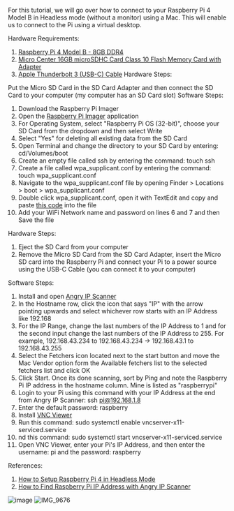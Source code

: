 For this tutorial, we will go over how to connect to your Raspberry Pi 4 Model B in Headless mode (without a monitor) using a Mac. This will enable us to connect to the Pi using a virtual desktop.

Hardware Requirements:
1. [Raspberry Pi 4 Model B - 8GB DDR4](https://www.microcenter.com/product/622539/raspberry-pi-4-model-b-8gb-ddr4)
2. [Micro Center 16GB microSDHC Card Class 10 Flash Memory Card with Adapter](https://www.microcenter.com/product/486146/micro-center-micro-center-16gb-microsdhc-card-class-10-flash-memory-card-with-adapter?rf=Frequently+Bought+Together)
3. [Apple Thunderbolt 3 (USB-C) Cable](https://www.microcenter.com/product/502168/apple-thunderbolt-3-(usb-c)-cable)
Hardware Steps:

Put the Micro SD Card in the SD Card Adapter and then connect the SD Card to your computer (my computer has an SD Card slot)
Software Steps:
1. Download the Raspberry Pi Imager
2. Open the [Raspberry Pi Imager](https://www.raspberrypi.org/software/) application
3. For Operating System, select "Raspberry Pi OS (32-bit)", choose your SD Card from the dropdown and then select Write
4. Select "Yes" for deleting all existing data from the SD Card
5. Open Terminal and change the directory to your SD Card by entering: cd/Volumes/boot
6. Create an empty file called ssh by entering the command: touch ssh
7. Create a file called wpa_supplicant.conf by entering the command: touch wpa_supplicant.conf
8. Navigate to the wpa_supplicant.conf file by opening Finder > Locations > boot > wpa_supplicant.conf
9. Double click wpa_supplicant.conf, open it with TextEdit and copy and paste [this code](https://github.com/EliJaghab/IOT_Tutorials/blob/main/Headless%20Mode%20with%20Raspberry%20Pi%204%20Model%20B/wpa_supplicant.conf) into the file
10. Add your WiFi Network name and password on lines 6 and 7 and then Save the file

Hardware Steps:
1. Eject the SD Card from your computer
2. Remove the Micro SD Card from the SD Card Adapter, insert the Micro SD card into the Raspberry Pi and connect your Pi to a power source using the USB-C Cable (you can connect it to your computer)

Software Steps:
1. Install and open [Angry IP Scanner](https://angryip.org/download/#mac)
2. In the Hostname row, click the icon that says "IP" with the arrow pointing upwards and select whichever row starts with an IP Address like 192.168
3. For the IP Range, change the last numbers of the IP Address to 1 and for the second input change the last numbers of the IP Address to 255. For example, 192.168.43.234 to 192.168.43.234 -> 192.168.43.1 to 192.168.43.255
4. Select the Fetchers icon located next to the start button and move the Mac Vendor option form the Available fetchers list to the selected fetchers list and click OK
5. Click Start. Once its done scanning, sort by Ping and note the Raspberry Pi IP address in the hostname column. Mine is listed as "raspberrypi"
6. Login to your Pi using this command with your IP Address at the end from Angry IP Scanner: ssh pi@192.168.1.8
7. Enter the default password: raspberry
8. Install [VNC Viewer](https://www.realvnc.com/en/connect/download/viewer/)
9. Run this command: sudo systemctl enable vncserver-x11-serviced.service
10. nd this command: sudo systemctl start vncserver-x11-serviced.service
11. Open VNC Viewer, enter your Pi's IP Address, and then enter the username: pi and the password: raspberry

References:
1. [How to Setup Raspberry Pi 4 in Headless Mode](https://letscodepare.com/blog/how-to-setup-raspberry-pi-4-in-headless-mode)
2. [How to Find Raspberry Pi IP Address with Angry IP Scanner](https://www.youtube.com/watch?v=NOqunlnD7Cc&ab_channel=RoboticsBack-End)

![image](https://user-images.githubusercontent.com/55901654/134458923-ce94e2c1-477e-4e68-aff2-1432bde66d29.png)
![IMG_9676](https://user-images.githubusercontent.com/55901654/134458954-339a3e78-6182-447d-ae18-fbf700fac3de.jpeg)
